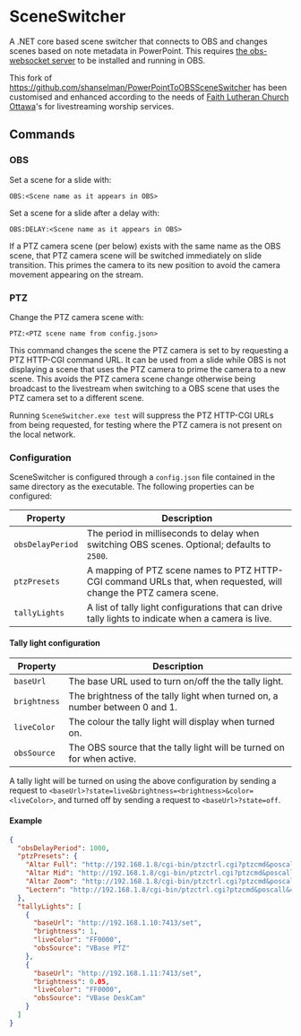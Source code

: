 # SceneSwitcher

A .NET core based scene switcher that connects to OBS and changes scenes based on note metadata in PowerPoint. This requires [the obs-websocket server](https://github.com/Palakis/obs-websocket) to be installed and running in OBS.

This fork of <https://github.com/shanselman/PowerPointToOBSSceneSwitcher> has been customised and enhanced according to the needs of [Faith Lutheran Church Ottawa](https://faithottawa.ca)'s for livestreaming worship services.

## Commands

### OBS

Set a scene for a slide with:

```text
OBS:<Scene name as it appears in OBS>
```

Set a scene for a slide after a delay with:

```text
OBS:DELAY:<Scene name as it appears in OBS>
```

If a PTZ camera scene (per below) exists with the same name as the OBS scene, that PTZ camera scene will be switched immediately on slide transition. This primes the camera to its new position to avoid the camera movement appearing on the stream.

### PTZ

Change the PTZ camera scene with:

```text
PTZ:<PTZ scene name from config.json>
```

This command changes the scene the PTZ camera is set to by requesting a PTZ HTTP-CGI command URL. It can be used from a slide while OBS is not displaying a scene that uses the PTZ camera to prime the camera to a new scene. This avoids the PTZ camera scene change otherwise being broadcast to the livestream when switching to a OBS scene that uses the PTZ camera set to a different scene.

Running `SceneSwitcher.exe test` will suppress the PTZ HTTP-CGI URLs from being requested, for testing where the PTZ camera is not present on the local network.

### Configuration

SceneSwitcher is configured through a `config.json` file contained in the same directory as the executable. The following properties can be configured:

| Property         | Description                                                                                                       |
| ---------------- | ----------------------------------------------------------------------------------------------------------------- |
| `obsDelayPeriod` | The period in milliseconds to delay when switching OBS scenes. Optional; defaults to `2500`.                      |
| `ptzPresets`     | A mapping of PTZ scene names to PTZ HTTP-CGI command URLs that, when requested, will change the PTZ camera scene. |
| `tallyLights`    | A list of tally light configurations that can drive tally lights to indicate when a camera is live.               |

#### Tally light configuration

| Property     | Description                                                                 |
| ------------ | --------------------------------------------------------------------------- |
| `baseUrl`    | The base URL used to turn on/off the the tally light.                       |
| `brightness` | The brightness of the tally light when turned on, a number between 0 and 1. |
| `liveColor`  | The colour the tally light will display when turned on.                     |
| `obsSource`  | The OBS source that the tally light will be turned on for when active.      |

A tally light will be turned on using the above configuration by sending a request to `<baseUrl>?state=live&brightness=<brightness>&color=<liveColor>`, and turned off by sending a request to `<baseUrl>?state=off`.

#### Example

```json
{
  "obsDelayPeriod": 1000,
  "ptzPresets": {
    "Altar Full": "http://192.168.1.8/cgi-bin/ptzctrl.cgi?ptzcmd&poscall&1",
    "Altar Mid": "http://192.168.1.8/cgi-bin/ptzctrl.cgi?ptzcmd&poscall&3",
    "Altar Zoom": "http://192.168.1.8/cgi-bin/ptzctrl.cgi?ptzcmd&poscall&2",
    "Lectern": "http://192.168.1.8/cgi-bin/ptzctrl.cgi?ptzcmd&poscall&4"
  },
  "tallyLights": [
    {
      "baseUrl": "http://192.168.1.10:7413/set",
      "brightness": 1,
      "liveColor": "FF0000",
      "obsSource": "VBase PTZ"
    },
    {
      "baseUrl": "http://192.168.1.11:7413/set",
      "brightness": 0.05,
      "liveColor": "FF0000",
      "obsSource": "VBase DeskCam"
    }
  ]
}
```
